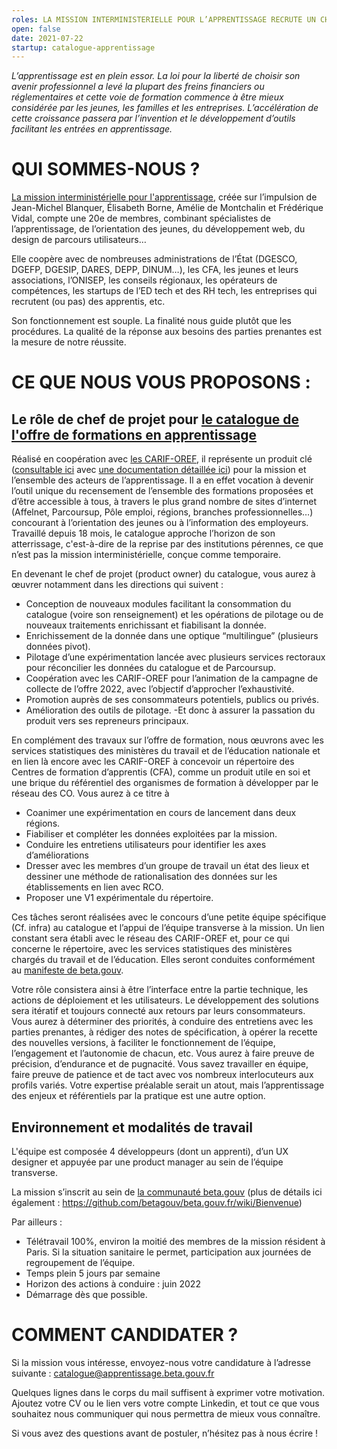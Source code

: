 ```yaml
---
roles: LA MISSION INTERMINISTERIELLE POUR L’APPRENTISSAGE RECRUTE UN CHEF DE PROJET POUR LE CATALOGUE DE L'OFFRE DE FORMATIONS EN APPRENTISSAGE
open: false
date: 2021-07-22
startup: catalogue-apprentissage
---
```

*L’apprentissage est en plein essor. La loi pour la liberté de choisir son avenir professionnel a levé la plupart des freins financiers ou réglementaires et cette voie de formation commence à être mieux considérée par les jeunes, les familles et les entreprises. L’accélération de cette croissance passera par l’invention et le développement d’outils facilitant les entrées en apprentissage.*


# QUI SOMMES-NOUS ?
[La mission interministérielle pour l'apprentissage](https://mission-apprentissage.gitbook.io/general/), créée sur l’impulsion de Jean-Michel Blanquer, Élisabeth Borne, Amélie de Montchalin et Frédérique Vidal, compte une 20e de membres, combinant spécialistes de l’apprentissage, de l’orientation des jeunes, du développement web, du design de parcours utilisateurs… 


Elle coopère avec de nombreuses administrations de l’État (DGESCO, DGEFP, DGESIP, DARES, DEPP, DINUM…), les CFA, les jeunes et leurs associations, l’ONISEP, les conseils régionaux, les opérateurs de compétences, les startups de l’ED tech et des RH tech, les entreprises qui recrutent (ou pas) des apprentis, etc. 

Son fonctionnement est souple. La finalité nous guide plutôt que les procédures. La qualité de la réponse aux besoins des parties prenantes est la mesure de notre réussite.


# CE QUE NOUS VOUS PROPOSONS : 

## Le rôle de chef de projet pour [le catalogue de l'offre de formations en apprentissage](https://https://beta.gouv.fr/startups/catalogue-apprentissage.html)

Réalisé en coopération avec [les CARIF-OREF](https://reseau.intercariforef.org/), il représente un produit clé ([consultable ici](https://catalogue.apprentissage.beta.gouv.fr/) avec [une documentation détaillée ici](https://mission-apprentissage.gitbook.io/catalogue/)) pour la mission et l’ensemble des acteurs de l’apprentissage. Il a en effet vocation à devenir l’outil unique du recensement de l’ensemble des formations proposées et d’être accessible à tous, à travers le plus grand nombre de sites d’internet (Affelnet, Parcoursup, Pôle emploi, régions, branches professionnelles…) concourant à l’orientation des jeunes ou à l’information des employeurs. 
Travaillé depuis 18 mois, le catalogue approche l’horizon de son atterrissage, c'est-à-dire de la reprise par des institutions pérennes, ce que n’est pas la mission interministérielle, conçue comme temporaire. 

En devenant le chef de projet (product owner) du catalogue, vous aurez à œuvrer notamment dans les directions qui suivent :
- Conception de nouveaux modules facilitant la consommation du catalogue (voire son renseignement) et les opérations de pilotage ou de nouveaux traitements enrichissant et fiabilisant la donnée. 
- Enrichissement de la donnée dans une optique “multilingue” (plusieurs données pivot). 
- Pilotage d’une expérimentation lancée avec plusieurs services rectoraux pour réconcilier les données du catalogue et de Parcoursup. 
- Coopération avec les CARIF-OREF pour l’animation de la campagne de collecte de l’offre 2022, avec l’objectif d’approcher l’exhaustivité. 
- Promotion auprès de ses consommateurs potentiels, publics ou privés. 
- Amélioration des outils de pilotage. 
-Et donc à assurer la passation du produit vers ses repreneurs principaux. 

En complément des travaux sur l’offre de formation, nous œuvrons avec les services statistiques des ministères du travail et de l’éducation nationale et en lien là encore avec les CARIF-OREF à concevoir un répertoire des Centres de formation d’apprentis (CFA), comme un produit utile en soi et une brique du référentiel des organismes de formation à développer par le réseau des CO. Vous aurez à ce titre à 
- Coanimer une expérimentation en cours de lancement dans deux régions.  
- Fiabiliser et compléter les données exploitées par la mission. 
- Conduire les entretiens utilisateurs pour identifier les axes d’améliorations
- Dresser avec les membres d’un groupe de travail un état des lieux et dessiner une méthode de rationalisation des données sur les établissements en lien avec RCO. 
- Proposer une V1 expérimentale du répertoire. 

Ces tâches seront réalisées avec le concours d’une petite équipe spécifique (Cf. infra) au catalogue et l’appui de l’équipe transverse à la mission. Un lien constant sera établi avec le réseau des CARIF-OREF et, pour ce qui concerne le répertoire, avec les services statistiques des ministères chargés du travail et de l’éducation. Elles seront conduites conformément au [manifeste de beta.gouv](https://beta.gouv.fr/approche/manifeste).

Votre rôle consistera ainsi à être l’interface entre la partie technique, les actions de déploiement et les utilisateurs. Le développement des solutions sera itératif et toujours connecté aux retours par leurs consommateurs. Vous aurez à déterminer des priorités, à conduire des entretiens avec les parties prenantes, à rédiger des notes de spécification, à opérer la recette des nouvelles versions, à faciliter le fonctionnement de l’équipe, l’engagement et l’autonomie de chacun, etc. Vous aurez à faire preuve de précision, d’endurance et de pugnacité. Vous savez travailler en équipe, faire preuve de patience et de tact avec vos nombreux interlocuteurs aux profils variés. Votre expertise préalable serait un atout, mais l’apprentissage des enjeux et référentiels par la pratique est une autre option. 

## Environnement et modalités de travail

L'équipe est composée 4 développeurs (dont un apprenti), d’un UX designer et appuyée par une product manager au sein de l’équipe transverse.

La mission s’inscrit au sein de [la communauté beta.gouv](https://beta.gouv.fr/) (plus de détails ici également : https://github.com/betagouv/beta.gouv.fr/wiki/Bienvenue)

Par ailleurs : 
- Télétravail 100%, environ la moitié des membres de la mission résident à Paris. Si la situation sanitaire le permet, participation aux journées de regroupement de l’équipe.
- Temps plein 5 jours par semaine
- Horizon des actions à conduire : juin 2022
- Démarrage dès que possible.

# COMMENT CANDIDATER ?

Si la mission vous intéresse, envoyez-nous votre candidature à l’adresse suivante : catalogue@apprentissage.beta.gouv.fr 
 
Quelques lignes dans le corps du mail suffisent à exprimer votre motivation. Ajoutez votre CV ou le lien vers votre compte Linkedin, et tout ce que vous souhaitez nous communiquer qui nous permettra de mieux vous connaître.

Si vous avez des questions avant de postuler, n’hésitez pas à nous écrire !
